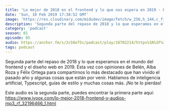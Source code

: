 ```yaml
---
title: 'Lo mejor de 2018 en el frontend y lo que nos espera en 2019 - Parte II - 01x05'
date: 'Sun, 10 Feb 2019 17:38:52 GMT'
image: 'https://res.cloudinary.com/midudev/image/fetch/w_256,h_144,c_fill,f_auto/https://d3t3ozftmdmh3i.cloudfront.net/staging/podcast_uploaded_episode/7340239/94d85951cf73a9c5.jpeg'
description: 'Segunda parte del repaso de 2018 y lo que esperamos en el mundo del frontend y el diseño web en 2019. Esta vez con opiniones de Belén, Alba Roza y Félix Ortega para compartirnos lo'
category: 'podcast'
season: 01
episode: 05
audio: https://anchor.fm/s/2c58e75c/podcast/play/16702214/https%3A%2F%2Fd3ctxlq1ktw2nl.cloudfront.net%2Fstaging%2F2020-6-17%2F90903120-44100-2-e4ab59c4d5a6e00e.mp3
tags: podcast
---
```


Segunda parte del repaso de 2018 y lo que esperamos en el mundo del frontend y el diseño web en 2019. Esta vez con opiniones de Belén, Alba Roza y Félix Ortega para compartirnos lo más destacado que han vivido el pasado año y algunas cosas que están por venir. Hablamos de inteligencia artificial, Typescript, guías de estilo y muchas cosas más. ¡No te lo pierdas!

Este audio es la segunda parte, puedes encontrar la primera parte aquí: https://www.ivoox.com/lo-mejor-2018-frontend-y-audios-mp3_rf_32196466_1.html

